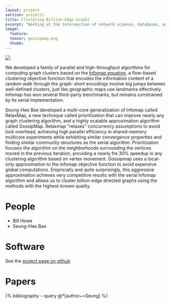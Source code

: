 ```yaml
---
layout: project
section: projects
title: Clustering Billion-Edge Graphs
excerpt: "Working at the intersection of network science, databases, and high-performance computing, we developed a series of novel parallel algorithms based on Infomap serial graph clustering algorithm.  Infomap has been shown to produce higher quality clusters in multiple third-party benchmarks; our parallel methods achieve comparable quality at massive scale through novel approximations."
image:
  feature:
  teaser: gossipmap.png
  thumb:
---
```


<img class="teaser" src="{{ site.baseurl }}/images/gossipmap.png"/>

We developed a family of parallel and high-throughput algorithms for computing graph clusters based on the [Infomap equation](http://www.mapequation.org/), a flow-based clustering objective function that encodes the information content of a random walk through the graph: short encodings involve big jumps between well-defined clusters, just like geographic maps use landmarks effectively.  Infomap has won several third-party benchmarks, but remains constrained by its serial implementation.

Seung-Hee Bae developed a multi-core generalization of Infomap called RelaxMap, a new technique called prioritization that can improve nearly any graph clustering algorithm, and a highly scalable approximation algorithm called GossipMap. Relaxmap "relaxes" concurrency assumptions to avoid lock overhead, achieving high parallel efficiency in shared-memory multicore experiments while exhibiting similar convergence properties and finding similar community structures as the serial algorithm.  Prioritization focuses the algorithm on the neighborhoods surrounding the vertices moved in the previous iteration, providing a nearly fre 30% speedup in any clustering algorithm based on vertex movement.  Gossipmap uses a local-only approximation to the infomap objective function to avoid expensive global computations.  Empricially and quite surprisingly, this aggressive approximation achieves very competitive results with the serial Infomap algorithm and allows us to cluster billion-edge directed graphs using the methods with the highest-known quality.

# People
* Bill Howe
* Seung-Hee Bae

# Software 
See the [project page on github](http://uwescience.github.io/RelaxMap/)

# Papers

{% bibliography --query @*[author~=Seung] %}
